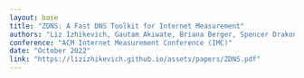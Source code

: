 ```yaml
---
layout: base
title: "ZDNS: A Fast DNS Toolkit for Internet Measurement"
authors: "Liz Izhikevich, Gautam Akiwate, Briana Berger, Spencer Drakontaidis, Anna Ascheman, Paul Pearce, David Adrian, and Zakir Durumeric"
conference: "ACM Internet Measurement Conference (IMC)"
date: "October 2022"
link: "https://lizizhikevich.github.io/assets/papers/ZDNS.pdf"
---
```

